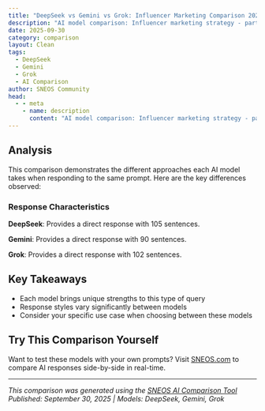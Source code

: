 ```yaml
---
title: "DeepSeek vs Gemini vs Grok: Influencer Marketing Comparison 2025"
description: "AI model comparison: Influencer marketing strategy - partner with influencers effectively..."
date: 2025-09-30
category: comparison
layout: Clean
tags:
  - DeepSeek
  - Gemini
  - Grok
  - AI Comparison
author: SNEOS Community
head:
  - - meta
    - name: description
      content: "AI model comparison: Influencer marketing strategy - partner with influencers effectively..."
---
```


<ChatComparison
  title="DeepSeek vs Gemini vs Grok: Influencer Marketing Comparison 2025"
  prompt="Influencer marketing strategy - partner with influencers effectively"
  :responses='{
    "DeepSeek": "Of course. Here is a comprehensive guide to building an effective influencer marketing strategy, moving from foundational principles to advanced execution.\n\n### The Core Philosophy: Partnership, Not Transaction\nThe most effective influencer campaigns treat creators as **creative partners**, not just as billboards. Your goal is to tap into their authenticity and trust with their audience.\n\n---\n\n### Phase 1: Foundation \u0026 Goal Setting\n\nBefore you even look at an influencer, you must be crystal clear on your **why**.\n\n**1. Define Your Objectives (SMART Goals):**\nWhat do you want to achieve?\n*   **Brand Awareness:** Get your brand in front of a new, relevant audience.\n    *   *Metric:* Reach, Impressions, Video Views.\n*   **Engagement:** Spark conversation and interaction.\n    *   *Metric:* Likes, Comments, Shares, Saves.\n*   **Traffic \u0026 Lead Generation:** Drive users to your website or landing page.\n    *   *Metric:* Clicks, Website Traffic, Sign-ups.\n*   **Sales \u0026 Conversions:** Directly drive revenue.\n    *   *Metric:* Use Trackable Links, Discount Codes, Affiliate Links, Sales Revenue.\n*   **Content Creation \u0026 User-Generated Content (UGC):** Source high-quality, authentic content for your own channels.\n    *   *Metric:* Amount and quality of content received.\n\n**2. Identify Your Target Audience:**\nWho are you trying to reach? Go beyond basic demographics. Understand their:\n*   **Psychographics:** Interests, values, challenges, aspirations.\n*   **Online Behavior:** Which platforms do they use? What content do they consume?\n\n**3. Set Your Budget:**\nYour budget should account for more than just influencer fees:\n*   **Influencer Compensation** (Fees/Product/Gifts)\n*   **Product Seeding Costs**\n*   **Campaign Software/Tools**\n*   **Paid Boosting/Ad Spend** (to amplify the best-performing posts)\n*   **Internal Labor \u0026 Agency Fees**\n\n---\n\n### Phase 2: Finding \u0026 Vetting the Right Partners\n\nThis is the most critical step. The right influencer is more valuable than a famous one.\n\n**1. Look Beyond Follower Count:**\n*   **Nano-Influencers (1K-10K):** High engagement, hyper-niche audiences, very authentic. Best for trust-building and specific communities.\n*   **Micro-Influencers (10K-100K):** Strong engagement, trusted voice, often cost-effective. The \u0022sweet spot\u0022 for many brands.\n*   **Macro-Influencers (100K-1M):** Broad reach, good for mass awareness. Engagement rates can be lower.\n*   **Mega-Influencers/Celebrities (1M\u002B):** Massive reach, high cost. Best for major brand launches and top-of-funnel awareness.\n\n**2. The 4 R\u0027s of Vetting:**\n*   **Relevance:** Does their content niche align with your brand? Does their audience match your target customer? A fitness brand should partner with a fitness influencer, not a food critic.\n*   **Reach:** Is their follower count in the range that makes sense for your goals and budget?\n*   **Resonance (Engagement):** Are their followers actively interacting with their content?\n    *   Calculate Engagement Rate: (Likes \u002B Comments) / Followers * 100. Look for consistent, genuine comments, not just emojis or generic praise.\n*   **Authenticity:** Does their voice feel real? Do they have a history of trustworthy recommendations? Avoid influencers who partner with anyone and everyone.\n\n**3. Where to Find Influencers:**\n*   **Manual Search:** Hashtags, geotags, and exploring within your platform.\n*   **Social Listening:** Tools like Brandwatch or Mention to see who is already talking about your brand or industry.\n*   **Influencer Marketing Platforms:** AspireIQ, Traackr, Upfluence (scale for larger campaigns).\n*   **Check Your Followers \u0026 Tagged Photos:** Your biggest fans might already be influencers!\n\n---\n\n### Phase 3: Outreach \u0026 Relationship Building\n\nHow you approach an influencer sets the tone for the entire partnership.\n\n**1. Personalize Your Outreach:**\n*   **No mass DMs!** Mention a specific post you liked and why.\n*   **Introduce your brand briefly** and explain why you think *they, specifically,* are a great fit.\n*   **Be clear about what you\u0027re offering** (fee, product, experience).\n\n**2. Provide a Clear Creative Brief (But Not a Script):**\nGive them the \u0022what\u0022 and \u0022why,\u0022 not the \u0022how.\u0022 They are the experts in creating content for their audience.\n*   **Campaign Goals:** What you hope to achieve.\n*   **Key Messaging:** 2-3 key points you want communicated.\n*   **Mandatory Elements:** Hashtags, @mentions, specific product features, FTC disclosure requirements (#ad, #partner).\n*   **Content Examples (Mood Board):** Visual inspiration, not a copy-paste template.\n*   **Timeline \u0026 Deliverables:** Clear deadlines for drafts and posting.\n\n**3. Negotiate \u0026 Contract Fairly:**\n*   **Compensation:** Can be monetary, free products, exclusive experiences, or a combination.\n*   **Usage Rights:** Specify how long and where you can re-use the content they create (on your website, social ads, etc.). This often costs extra.\n*   **Exclusivity Clause:** Prevent them from working with direct competitors for a period.\n*   **Payment Terms:** When will they be paid (e.g., 50% upfront, 50% on completion)?\n\n---\n\n### Phase 4: Execution \u0026 Amplification\n\n**1. Get Out of the Way:**\nTrust the influencer\u0027s creative process. Micromanaging kills authenticity.\n\n**2. Amplify the Content:**\nDon\u0027t just let the post live and die on the influencer\u0027s feed.\n*   **Reshare it** on your own brand\u0027s Stories and feed (and always tag the creator!).\n*   **Run paid ads** behind the top-performing influencer content. Authentic content often has a higher engagement rate than polished brand creative.\n*   **Feature it** on your website or in email marketing.\n\n**3. Maintain the Relationship:**\n*   **Engage with their post** when it goes live (like, comment meaningfully).\n*   **Say thank you.**\n*   **Share the results** with them (if appropriate). This builds a relationship for potential future partnerships.\n\n---\n\n### Phase 5: Measurement \u0026 Analysis\n\n**1. Track Against Your Initial Goals:**\n*   **Awareness:** Check the analytics for Reach and Impressions.\n*   **Engagement:** Monitor Likes, Comments, Shares, and Engagement Rate.\n*   **Conversions:** Use unique discount codes and trackable UTM links to measure website traffic and sales directly attributed to the campaign.\n*   **ROI:** (Total Sales from Campaign - Campaign Cost) / Campaign Cost * 100.\n\n**2. Learn and Iterate:**\n*   What type of content performed best?\n*   Which influencers drove the most valuable results (not just the most likes)?\n*   What was the audience sentiment in the comments?\n*   Use these insights to refine your strategy for the next campaign.\n\n---\n\n### Common Pitfalls to Avoid\n\n*   **Choosing Influencers by Follower Count Alone:** A large, disengaged audience is worthless.\n*   **Over-Scripting the Content:** This leads to ads, not authentic recommendations.\n*   **Ignoring Micro \u0026 Nano-Influencers:** They often provide the best ROI and most genuine advocacy.\n*   **One-Off Campaigns:** Building long-term relationships with influencers turns them into true brand ambassadors.\n*   **Forgetting FTC Guidelines:** Always ensure influencers disclose the partnership with #ad, #sponsored, or paid partnership tags.\n\nBy following this strategic framework, you can move beyond random acts of influencer marketing and build a scalable, measurable, and highly effective program that drives real business results.",
    "Gemini": "## Effective Influencer Marketing Strategy: A Comprehensive Guide\n\nInfluencer marketing is a powerful way to reach new audiences and build trust in your brand. However, it requires a strategic approach to be truly effective. Here\u0027s a comprehensive guide to help you partner with influencers successfully:\n\n**I. Define Your Goals and Objectives:**\n\n*   **What do you want to achieve with your influencer marketing campaign?**\n    *   **Brand Awareness:** Reach a wider audience and introduce your brand to potential customers.\n    *   **Lead Generation:** Drive traffic to your website, collect email addresses, or generate leads.\n    *   **Sales:** Increase product sales or conversions.\n    *   **Engagement:** Boost social media engagement (likes, comments, shares).\n    *   **Build Trust \u0026 Credibility:** Leverage the influencer\u0027s authority to enhance your brand\u0027s image.\n    *   **Content Creation:** Generate authentic user-generated content (UGC) for your channels.\n*   **Set SMART goals:** Specific, Measurable, Achievable, Relevant, and Time-bound.\n    *   *Example:* \u0022Increase website traffic by 15% in Q3 through influencer collaborations.\u0022\n\n**II. Identify Your Target Audience:**\n\n*   **Who are you trying to reach?**\n    *   Define your ideal customer profile: demographics, interests, online behavior, etc.\n*   **Where does your target audience spend their time online?**\n    *   Which social media platforms do they use?\n    *   Which types of content do they consume?\n\n**III. Research and Identify Relevant Influencers:**\n\n*   **Match the Influencer\u0027s Audience to Your Target Audience:**\n    *   Use influencer marketing platforms, social listening tools, and manual searches to find potential partners.\n    *   Analyze their audience demographics, interests, and engagement rates.  Tools like HypeAuditor, Klear, and Grin can help.\n*   **Evaluate Influencer Authenticity and Engagement:**\n    *   Look for genuine engagement (comments, shares) rather than inflated follower counts.\n    *   Assess their past collaborations and brand partnerships. Do they align with your values?\n    *   Check for fake followers and bots.  High follower count doesn\u0027t always equal influence.\n*   **Consider Different Types of Influencers:**\n    *   **Mega-Influencers:** (1M\u002B followers) - Ideal for broad brand awareness. Can be expensive.\n    *   **Macro-Influencers:** (100K - 1M followers) - Good reach with moderate cost.\n    *   **Micro-Influencers:** (10K - 100K followers) - High engagement, niche audiences, more affordable.\n    *   **Nano-Influencers:** (1K - 10K followers) - Extremely high engagement, hyper-local, and very cost-effective.  Often have deep connections with their audience.\n*   **Beyond Followers: Consider Relevance, Resonance, and Reach:**\n    *   **Relevance:** Does the influencer\u0027s content and brand align with your products/services?\n    *   **Resonance:** Does the influencer\u0027s audience actively engage with their content?\n    *   **Reach:** The potential size of the audience the influencer can reach.\n\n**IV.  Outreach and Relationship Building:**\n\n*   **Personalized Outreach:**\n    *   Don\u0027t use generic email templates.\n    *   Research the influencer and reference their content in your outreach.\n    *   Explain why you think they\u0027d be a good fit for your brand.\n*   **Build Genuine Relationships:**\n    *   Engage with their content before reaching out.\n    *   Follow them on social media and participate in their community.\n*   **Clearly Define Your Expectations:**\n    *   Be transparent about your goals, budget, and deliverables.\n    *   Provide a clear brief with brand guidelines and key messages.\n*   **Offer Value:**\n    *   Provide exclusive access to products, services, or events.\n    *   Offer competitive compensation.\n\n**V. Negotiation and Contracts:**\n\n*   **Negotiate Fairly:**\n    *   Consider the influencer\u0027s audience size, engagement rate, and the scope of the campaign.\n    *   Be prepared to negotiate on deliverables, timelines, and compensation.\n*   **Formalize Agreements with Contracts:**\n    *   Clearly outline the deliverables, timelines, payment terms, usage rights, exclusivity clauses, and disclosure requirements.\n    *   Protect your brand and the influencer with a well-defined contract.\n\n**VI.  Campaign Execution and Management:**\n\n*   **Provide Creative Freedom:**\n    *   Trust the influencer\u0027s expertise to create authentic content that resonates with their audience.\n    *   Avoid overly prescriptive guidelines that stifle creativity.\n*   **Maintain Open Communication:**\n    *   Regularly communicate with the influencer throughout the campaign.\n    *   Provide feedback and answer any questions they may have.\n*   **Content Review \u0026 Approval (if needed):**\n    *   Depending on the agreement, you may want to review content before it\u0027s published.\n    *   Provide constructive feedback and ensure it aligns with your brand guidelines.\n*   **Ensure Disclosure Compliance:**\n    *   Adhere to FTC guidelines regarding influencer marketing.\n    *   Make sure influencers clearly disclose sponsored content (e.g., using #ad, #sponsored).\n\n**VII. Tracking and Measurement:**\n\n*   **Track Key Metrics:**\n    *   **Reach \u0026 Impressions:** The number of people who saw the influencer\u0027s content.\n    *   **Engagement:** Likes, comments, shares, saves.\n    *   **Website Traffic:** Track referrals from influencer content.\n    *   **Conversions:** Sales, leads, sign-ups.\n    *   **Brand Mentions:** Monitor mentions of your brand related to the campaign.\n    *   **Sentiment Analysis:** Gauge the overall sentiment towards your brand based on the campaign.\n*   **Use Tracking Links and UTM Parameters:**\n    *   Track the performance of specific influencer content.\n*   **Utilize Influencer Marketing Platforms Analytics:**\n    *   Many platforms offer built-in analytics dashboards.\n*   **Analyze Results and Optimize:**\n    *   Identify what worked well and what didn\u0027t.\n    *   Use the data to optimize future campaigns.\n\n**VIII.  Nurture Long-Term Relationships:**\n\n*   **Maintain Contact:**\n    *   Stay in touch with influencers even after the campaign ends.\n    *   Engage with their content and offer continued support.\n*   **Consider Future Collaborations:**\n    *   Build long-term partnerships with influencers who consistently deliver results.\n*   **Show Appreciation:**\n    *   Thank influencers for their hard work and dedication.\n    *   Offer bonuses or incentives for exceptional performance.\n\n**Key Considerations:**\n\n*   **Budget:** Influencer marketing can range from free (gifting products) to very expensive.  Set a budget upfront and allocate it strategically.\n*   **Legal Compliance:** Stay up-to-date on FTC guidelines and other relevant regulations.\n*   **Authenticity:** Consumers are increasingly discerning. Prioritize authenticity over sheer reach.\n*   **Brand Safety:**  Thoroughly vet influencers to ensure they align with your brand values and don\u0027t have a history of controversial behavior.\n*   **Adaptability:**  The influencer marketing landscape is constantly evolving.  Stay flexible and be willing to adapt your strategy as needed.\n\n**Tools and Platforms:**\n\n*   **Influencer Marketing Platforms:** AspireIQ, Grin, Klear, HypeAuditor, Upfluence, Traackr\n*   **Social Listening Tools:** Mention, Brandwatch, Sprout Social, Hootsuite\n*   **Analytics Tools:** Google Analytics, Social Media Analytics\n\nBy following these steps, you can develop a successful influencer marketing strategy that drives results and helps you achieve your business goals.  Remember to prioritize authenticity, build genuine relationships, and track your progress to optimize your campaigns for maximum impact. Good luck!\n",
    "Grok": "Influencer marketing has become a cornerstone of modern marketing strategies, leveraging the reach and credibility of influencers to promote products, services, or brands to targeted audiences. To partner with influencers effectively, you need a well-thought-out strategy that aligns with your brand goals and resonates with the influencer\u0027s audience. Below is a comprehensive guide to building and executing an effective influencer marketing strategy:\n\n---\n\n### 1. Define Clear Goals and Objectives\nBefore partnering with influencers, establish what you want to achieve. Defining clear goals will help you choose the right influencers and measure success.\n- **Brand Awareness**: Reach new audiences and increase visibility.\n- **Engagement**: Drive likes, comments, shares, or conversations around your brand.\n- **Lead Generation**: Encourage sign-ups, downloads, or inquiries.\n- **Sales/Conversions**: Drive purchases or revenue through affiliate links or promo codes.\n- **Content Creation**: Use influencers to create authentic, user-generated content for your brand.\n\n**Tip**: Use the SMART framework (Specific, Measurable, Achievable, Relevant, Time-bound) to set your goals.\n\n---\n\n### 2. Identify Your Target Audience\nUnderstand who you are trying to reach through influencer marketing. Analyze your ideal customer profile:\n- Demographics (age, gender, location, income level, etc.)\n- Interests, behaviors, and pain points\n- Preferred social media platforms (Instagram, TikTok, YouTube, etc.)\n\nThis will help you align with influencers whose followers match your target audience.\n\n---\n\n### 3. Find the Right Influencers\nNot all influencers are a good fit for every brand. Focus on relevance, reach, and authenticity when selecting partners.\n- **Types of Influencers**:\n  - **Nano-influencers** (1k-10k followers): High engagement, niche audiences, cost-effective.\n  - **Micro-influencers** (10k-100k followers): Strong community trust, often more affordable than larger influencers.\n  - **Macro-influencers** (100k-1M followers): Wider reach, suitable for brand awareness.\n  - **Celebrity influencers** (1M\u002B followers): Massive reach, but often less engagement and higher costs.\n  \n- **Relevance**: Look for influencers whose content, values, and niche align with your brand (e.g., a fitness brand partnering with a health-focused influencer).\n- **Engagement Rate**: Assess likes, comments, and shares to gauge how active and loyal their audience is. Engagement often matters more than follower count.\n- **Authenticity**: Partner with influencers who genuinely connect with their audience and share content that feels natural, not overly promotional.\n- **Platform Fit**: Choose influencers based on where your audience spends their time (e.g., Instagram for visuals, TikTok for short-form videos, YouTube for in-depth content).\n\n**Tools to Find Influencers**:\n- Social media platforms (search hashtags, explore pages)\n- Influencer marketing platforms (e.g., AspireIQ, Upfluence, HypeAuditor)\n- Google searches or industry-specific communities\n\n---\n\n### 4. Build Authentic Relationships\nSuccessful influencer partnerships are built on trust and mutual benefit. Avoid treating influencers as mere advertising tools.\n- **Personalized Outreach**: Craft tailored messages when reaching out. Mention specific content you liked and explain why you think they\u2019re a good fit for your brand.\n- **Offer Value**: Provide fair compensation (monetary, free products, affiliate commissions, exclusive discounts) and creative freedom.\n- **Long-term Partnerships**: Instead of one-off campaigns, consider ongoing collaborations to build consistency and deeper audience trust.\n- **Transparency**: Ensure influencers disclose paid partnerships (e.g., #ad or #sponsored) to comply with FTC guidelines and maintain trust.\n\n**Outreach Template Example**:\n\u003E Hi [Influencer Name], I\u2019ve been following your content on [platform] and love how you [specific compliment]. I\u2019m with [brand name], and we\u2019d love to collaborate with you on [campaign idea]. We\u2019re offering [compensation/details]. Let me know if you\u2019re interested in discussing further!\n\n---\n\n### 5. Co-Create Content with Influencers\nWork collaboratively to create content that resonates with the influencer\u2019s audience while aligning with your brand message.\n- **Provide a Creative Brief**: Share guidelines on key messages, brand tone, hashtags, or calls-to-action (CTAs), but allow flexibility for the influencer\u2019s unique style.\n- **Leverage Their Expertise**: Influencers know their audience best. Let them suggest formats (e.g., tutorials, reviews, unboxings, challenges) that work for their followers.\n- **User-Generated Content (UGC)**: Encourage influencers to create content you can repurpose for your own channels (with permission).\n\n---\n\n### 6. Set a Budget and Compensation Structure\nDetermine how much you\u2019re willing to spend and how you\u2019ll compensate influencers. Budgets can vary based on influencer size, platform, and campaign scope.\n- **Payment Models**:\n  - Flat fee for a post, video, or story\n  - Affiliate commissions (pay per sale/lead)\n  - Free products or services (common for nano/micro-influencers)\n  - Hybrid (combination of payment and products)\n- **Negotiate Fairly**: Research industry rates for influencers in your niche and on specific platforms. Be prepared to negotiate while respecting their worth.\n\n**Tip**: Allocate budget for paid amplification (boosting influencer posts) to increase reach.\n\n---\n\n### 7. Track and Measure Performance\nUse metrics to evaluate the success of your influencer campaigns and refine your strategy.\n- **Key Performance Indicators (KPIs)**:\n  - Reach and Impressions (how many people saw the content)\n  - Engagement Rate (likes, comments, shares)\n  - Click-Through Rate (CTR) on links or swipe-ups\n  - Conversions/Sales (tracked via unique promo codes or affiliate links)\n  - Brand Sentiment (audience feedback in comments)\n- **Tools**: Use platform analytics (Instagram Insights, YouTube Analytics), UTM parameters for tracking links, or influencer marketing software for detailed reports.\n\n**Tip**: Ask influencers for screenshots or reports of their post performance if direct access isn\u2019t available.\n\n---\n\n### 8. Optimize and Scale\nAnalyze what worked and what didn\u2019t to improve future campaigns.\n- **A/B Testing**: Test different content formats, CTAs, or influencer types to see what drives the best results.\n- **Feedback Loop**: Gather input from influencers on audience reactions and campaign execution.\n- **Scale Successful Partnerships**: Invest more in high-performing influencers or expand to similar creators in their network.\n\n---\n\n### 9. Stay Compliant with Regulations\nInfluencer marketing is subject to legal guidelines, such as FTC rules in the U.S. or ASA rules in the UK.\n- Ensure sponsored posts are clearly labeled with hashtags like #ad, #sponsored, or #partner.\n- Provide clear contracts outlining expectations, deliverables, and payment terms to avoid misunderstandings.\n- Verify that influencers are truthful in their promotions (e.g., they\u2019ve actually used the product).\n\n---\n\n### 10. Trends and Best Practices for 2023/2024\nStay updated with evolving trends to keep your influencer marketing strategy relevant:\n- **Authenticity Over Perfection**: Audiences value raw, relatable content over overly polished ads.\n- **Video Content Dominance**: Platforms like TikTok and Instagram Reels prioritize short-form video, so focus on dynamic, engaging formats.\n- **Niche and Micro-Influencers**: Brands are increasingly partnering with smaller influencers for higher engagement and cost efficiency.\n- **Live Streaming**: Use influencer-led live sessions for product launches or Q\u0026As to drive real-time interaction.\n- **Values-Driven Partnerships**: Align with influencers who share your brand\u2019s values, such as sustainability or diversity, to build meaningful connections.\n\n---\n\n### Example Influencer Campaign Workflow\n1. **Goal**: Increase brand awareness for a new skincare line.\n2. **Target Audience**: Women aged 18-30 interested in beauty and self-care.\n3. **Influencer Selection**: Partner with 5 micro-influencers on Instagram with strong engagement in the beauty niche.\n4. **Campaign Idea**: Influencers share a \u201Cday in my skincare routine\u201D Reel featuring your product, using a branded hashtag like #GlowWith[Brand].\n5. **Compensation**: Offer $200 per post \u002B free product samples.\n6. **Tracking**: Measure reach, engagement, and hashtag mentions; provide unique discount codes to track conversions.\n7. **Follow-Up**: Repost top-performing content on your brand\u2019s Instagram with credit to the influencer.\n\n---\n\nBy following these steps, you can build an influencer marketing strategy that fosters authentic connections, drives measurable results, and strengthens your brand\u2019s presence in the digital space. Start small, test different approaches, and scale as you learn what resonates most with your audience."
  }'
  published-date="17:04"
/>

## Analysis

This comparison demonstrates the different approaches each AI model takes when responding to the same prompt. Here are the key differences observed:

### Response Characteristics

**DeepSeek**: Provides a direct response with 105 sentences. 

**Gemini**: Provides a direct response with 90 sentences. 

**Grok**: Provides a direct response with 102 sentences. 

## Key Takeaways

- Each model brings unique strengths to this type of query
- Response styles vary significantly between models
- Consider your specific use case when choosing between these models

## Try This Comparison Yourself

Want to test these models with your own prompts? Visit [SNEOS.com](https://sneos.com) to compare AI responses side-by-side in real-time.

---

*This comparison was generated using the [SNEOS AI Comparison Tool](https://sneos.com)*
*Published: September 30, 2025 | Models: DeepSeek, Gemini, Grok*
